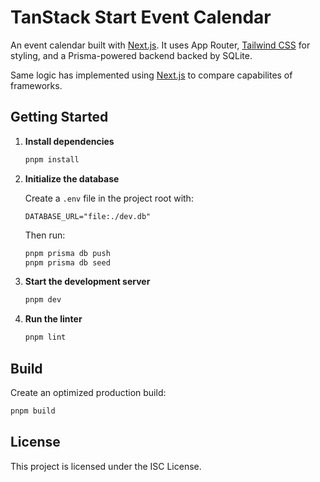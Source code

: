 # TanStack Start Event Calendar

An event calendar built with [Next.js](https://nextjs.org/). It uses App Router, [Tailwind CSS](https://tailwindcss.com) for styling, and a Prisma-powered backend backed by SQLite.

Same logic has implemented using [Next.js](https://github.com/tappiola/next-js-calendar) to compare capabilites of frameworks.

## Getting Started

1. **Install dependencies**

   ```bash
   pnpm install
   ```

2. **Initialize the database**

   Create a `.env` file in the project root with:

   ```env
   DATABASE_URL="file:./dev.db"
   ```

   Then run:

   ```bash
   pnpm prisma db push
   pnpm prisma db seed
   ```

3. **Start the development server**

   ```bash
   pnpm dev
   ```

4. **Run the linter**

   ```bash
   pnpm lint
   ```

## Build

Create an optimized production build:

```bash
pnpm build
```

## License

This project is licensed under the ISC License.
